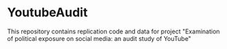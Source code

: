 # YoutubeAudit
This repository contains replication code and data for project "Examination of political exposure on social media: an audit study of YouTube"

